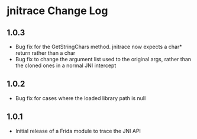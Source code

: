 # jnitrace Change Log

## 1.0.3
- Bug fix for the GetStringChars method. jnitrace now expects a char* return rather than a char
- Bug fix to change the argument list used to the original args, rather than the cloned ones in a normal JNI intercept

## 1.0.2
- Bug fix for cases where the loaded library path is null

## 1.0.1
- Initial release of a Frida module to trace the JNI API